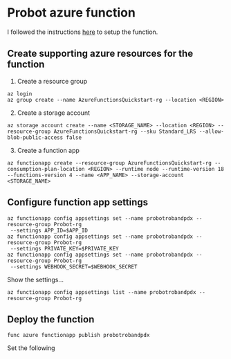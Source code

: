 # Probot azure function

I followed the instructions [here](https://learn.microsoft.com/en-us/azure/azure-functions/create-first-function-cli-node?tabs=macos%2Cazure-cli%2Cbrowser&pivots=nodejs-model-v4#create-a-local-function-project) to setup the function.  

## Create supporting azure resources for the function
1. Create a resource group
```
az login
az group create --name AzureFunctionsQuickstart-rg --location <REGION>
```
2. Create a storage account
```
az storage account create --name <STORAGE_NAME> --location <REGION> --resource-group AzureFunctionsQuickstart-rg --sku Standard_LRS --allow-blob-public-access false
```
3. Create a function app
```
az functionapp create --resource-group AzureFunctionsQuickstart-rg --consumption-plan-location <REGION> --runtime node --runtime-version 18 --functions-version 4 --name <APP_NAME> --storage-account <STORAGE_NAME>
```

## Configure function app settings
```
az functionapp config appsettings set --name probotrobandpdx --resource-group Probot-rg
 --settings APP_ID=$APP_ID
az functionapp config appsettings set --name probotrobandpdx --resource-group Probot-rg
 --settings PRIVATE_KEY=$PRIVATE_KEY
az functionapp config appsettings set --name probotrobandpdx --resource-group Probot-rg
 --settings WEBHOOK_SECRET=$WEBHOOK_SECRET
```

Show the settings...
```
az functionapp config appsettings list --name probotrobandpdx --resource-group Probot-rg
```

## Deploy the function
```
func azure functionapp publish probotrobandpdx
```



Set the following 